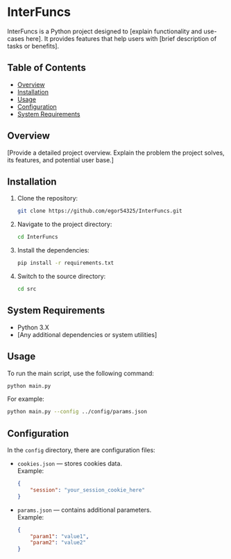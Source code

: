 # InterFuncs

InterFuncs is a Python project designed to [explain functionality and use-cases here]. It provides features that help users with [brief description of tasks or benefits].

## Table of Contents
- [Overview](#overview)
- [Installation](#installation)
- [Usage](#usage)
- [Configuration](#configuration)
- [System Requirements](#system-requirements)

## Overview

[Provide a detailed project overview. Explain the problem the project solves, its features, and potential user base.]

## Installation

1. Clone the repository:
    ```bash
    git clone https://github.com/egor54325/InterFuncs.git
    ```
2. Navigate to the project directory:
    ```bash
    cd InterFuncs
    ```
3. Install the dependencies:
    ```bash
    pip install -r requirements.txt
    ```
4. Switch to the source directory:
    ```bash
    cd src
    ```

## System Requirements

- Python 3.X
- [Any additional dependencies or system utilities]

## Usage

To run the main script, use the following command:
```bash
python main.py
```
For example:
```bash
python main.py --config ../config/params.json
```

## Configuration

In the `config` directory, there are configuration files:
- `cookies.json` — stores cookies data.  
  Example:
  ```json
  {
      "session": "your_session_cookie_here"
  }
  ```
- `params.json` — contains additional parameters.  
  Example:
  ```json
  {
      "param1": "value1",
      "param2": "value2"
  }
  ```
